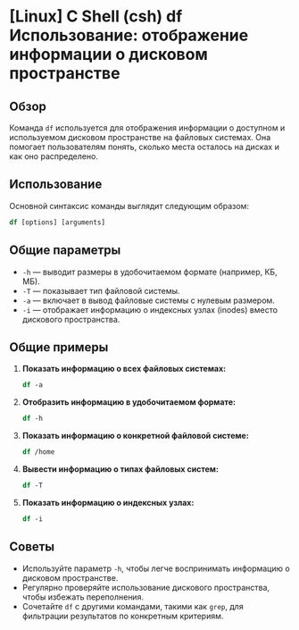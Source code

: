 # [Linux] C Shell (csh) df Использование: отображение информации о дисковом пространстве

## Обзор
Команда `df` используется для отображения информации о доступном и используемом дисковом пространстве на файловых системах. Она помогает пользователям понять, сколько места осталось на дисках и как оно распределено.

## Использование
Основной синтаксис команды выглядит следующим образом:

```csh
df [options] [arguments]
```

## Общие параметры
- `-h` — выводит размеры в удобочитаемом формате (например, КБ, МБ).
- `-T` — показывает тип файловой системы.
- `-a` — включает в вывод файловые системы с нулевым размером.
- `-i` — отображает информацию о индексных узлах (inodes) вместо дискового пространства.

## Общие примеры
1. **Показать информацию о всех файловых системах:**
   ```csh
   df -a
   ```

2. **Отобразить информацию в удобочитаемом формате:**
   ```csh
   df -h
   ```

3. **Показать информацию о конкретной файловой системе:**
   ```csh
   df /home
   ```

4. **Вывести информацию о типах файловых систем:**
   ```csh
   df -T
   ```

5. **Показать информацию о индексных узлах:**
   ```csh
   df -i
   ```

## Советы
- Используйте параметр `-h`, чтобы легче воспринимать информацию о дисковом пространстве.
- Регулярно проверяйте использование дискового пространства, чтобы избежать переполнения.
- Сочетайте `df` с другими командами, такими как `grep`, для фильтрации результатов по конкретным критериям.